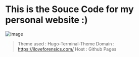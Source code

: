 # This is the Souce Code for my personal website :)

![image](https://github.com/0x157/iloveforensics.com/assets/102762345/b4b747bd-9008-49ff-b476-dd4fa7342ecf)

> Theme used : Hugo-Terminal-Theme
> Domain : https://iloveforensics.com/
> Host : Github Pages

